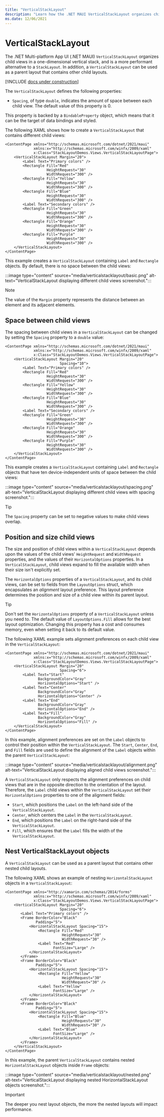 ```yaml
---
title: "VerticalStackLayout"
description: "Learn how the .NET MAUI VerticalStackLayout organizes child views in a one-dimensional vertical stack."
ms.date: 12/06/2021
---
```


# VerticalStackLayout

The .NET Multi-platform App UI (.NET MAUI) `VerticalStackLayout` organizes child views in a one-dimensional vertical stack, and is a more performant alternative to a `StackLayout`. In addition, a `VerticalStackLayout` can be used as a parent layout that contains other child layouts.

[!INCLUDE [docs under construction](~/includes/preview-note.md)]

The `VerticalStackLayout` defines the following properties:

- `Spacing`, of type `double`, indicates the amount of space between each child view. The default value of this property is 0.

This property is backed by a `BindableProperty` object, which means that it can be the target of data bindings and styled.

<!--
> [!TIP]
> To obtain the best possible layout performance, follow the guidelines at [Optimize layout performance](~/xamarin-forms/deploy-test/performance.md#optimize-layout-performance).
-->

The following XAML shows how to create a `VerticalStackLayout` that contains different child views:

```xaml
<ContentPage xmlns="http://schemas.microsoft.com/dotnet/2021/maui"
             xmlns:x="http://schemas.microsoft.com/winfx/2009/xaml"
             x:Class="StackLayoutDemos.Views.VerticalStackLayoutPage">
    <VerticalStackLayout Margin="20">
        <Label Text="Primary colors" />
        <Rectangle Fill="Red"
                   HeightRequest="30"
                   WidthRequest="300" />
        <Rectangle Fill="Yellow"
                   HeightRequest="30"
                   WidthRequest="300" />
        <Rectangle Fill="Blue"
                   HeightRequest="30"
                   WidthRequest="300" />
        <Label Text="Secondary colors" />
        <Rectangle Fill="Green"
                   HeightRequest="30"
                   WidthRequest="300" />
        <Rectangle Fill="Orange"
                   HeightRequest="30"
                   WidthRequest="300" />
        <Rectangle Fill="Purple"
                   HeightRequest="30"
                   WidthRequest="300" />
    </VerticalStackLayout>
</ContentPage>
```

This example creates a `VerticalStackLayout` containing `Label` and `Rectangle` objects. By default, there is no space between the child views:

:::image type="content" source="media/verticalstacklayout/basic.png" alt-text="VerticalStackLayout displaying different child views screenshot.":::

> [!NOTE]
> The value of the `Margin` property represents the distance between an element and its adjacent elements. <!--For more information, see [Margin and Padding](margin-and-padding.md).-->

## Space between child views

The spacing between child views in a `VerticalStackLayout` can be changed by setting the `Spacing` property to a `double` value:

```xaml
<ContentPage xmlns="http://schemas.microsoft.com/dotnet/2021/maui"
             xmlns:x="http://schemas.microsoft.com/winfx/2009/xaml"
             x:Class="StackLayoutDemos.Views.VerticalStackLayoutPage">
    <VerticalStackLayout Margin="20"
                         Spacing="10">
        <Label Text="Primary colors" />
        <Rectangle Fill="Red"
                   HeightRequest="30"
                   WidthRequest="300" />
        <Rectangle Fill="Yellow"
                   HeightRequest="30"
                   WidthRequest="300" />
        <Rectangle Fill="Blue"
                   HeightRequest="30"
                   WidthRequest="300" />
        <Label Text="Secondary colors" />
        <Rectangle Fill="Green"
                   HeightRequest="30"
                   WidthRequest="300" />
        <Rectangle Fill="Orange"
                   HeightRequest="30"
                   WidthRequest="300" />
        <Rectangle Fill="Purple"
                   HeightRequest="30"
                   WidthRequest="300" />
    </VerticalStackLayout>
</ContentPage>
```

This example creates a `VerticalStackLayout` containing `Label` and `Rectangle` objects that have ten device-independent units of space between the child views:

:::image type="content" source="media/verticalstacklayout/spacing.png" alt-text="VerticalStackLayout displaying different child views with spacing screenshot.":::

> [!TIP]
> The `Spacing` property can be set to negative values to make child views overlap.

## Position and size child views

The size and position of child views within a `VerticalStackLayout` depends upon the values of the child views' `HeightRequest` and `WidthRequest` properties, and the values of their `HorizontalOptions` properties. In a `VerticalStackLayout`, child views expand to fill the available width when their size isn't explicitly set.

The `HorizontalOptions` properties of a `VerticalStackLayout`, and its child views, can be set to fields from the `LayoutOptions` struct, which encapsulates an *alignment* layout preference. This layout preference determines the position and size of a child view within its parent layout.

> [!TIP]
> Don't set the `HorizontalOptions` property of a `VerticalStackLayout` unless you need to. The default value of `LayoutOptions.Fill` allows for the best layout optimization. Changing this property has a cost and consumes memory, even when setting it back to its default value.

The following XAML example sets alignment preferences on each child view in the `VerticalStackLayout`:

```xaml
<ContentPage xmlns="http://schemas.microsoft.com/dotnet/2021/maui"
             xmlns:x="http://schemas.microsoft.com/winfx/2009/xaml"
             x:Class="StackLayoutDemos.Views.VerticalStackLayoutPage">
    <VerticalStackLayout Margin="20"
                         Spacing="6">
        <Label Text="Start"
               BackgroundColor="Gray"
               HorizontalOptions="Start" />
        <Label Text="Center"
               BackgroundColor="Gray"
               HorizontalOptions="Center" />
        <Label Text="End"
               BackgroundColor="Gray"
               HorizontalOptions="End" />
        <Label Text="Fill"
               BackgroundColor="Gray"
               HorizontalOptions="Fill" />
    </VerticalStackLayout>
</ContentPage>
```

In this example, alignment preferences are set on the `Label` objects to control their position within the `VerticalStackLayout`. The `Start`, `Center`, `End`, and `Fill` fields are used to define the alignment of the `Label` objects within the parent `VerticalStackLayout`:

:::image type="content" source="media/verticalstacklayout/alignment.png" alt-text="VerticalStackLayout displaying aligned child views screenshot.":::

A `VerticalStackLayout` only respects the alignment preferences on child views that are in the opposite direction to the orientation of the layout. Therefore, the `Label` child views within the `VerticalStackLayout` set their `HorizontalOptions` properties to one of the alignment fields:

- `Start`, which positions the `Label` on the left-hand side of the `VerticalStackLayout`.
- `Center`, which centers the `Label` in the `VerticalStackLayout`.
- `End`, which positions the `Label` on the right-hand side of the `VerticalStackLayout`.
- `Fill`, which ensures that the `Label` fills the width of the `VerticalStackLayout`.

<!--
For more information about alignment, see [Layout Options in .NET MAUI](layout-options.md).
-->

## Nest VerticalStackLayout objects

A `VerticalStackLayout` can be used as a parent layout that contains other nested child layouts.

The following XAML shows an example of nesting `HorizontalStackLayout` objects in a `VerticalStackLayout`:

```xaml
<ContentPage xmlns="http://xamarin.com/schemas/2014/forms"
             xmlns:x="http://schemas.microsoft.com/winfx/2009/xaml"
             x:Class="StackLayoutDemos.Views.VerticalStackLayoutPage">
    <VerticalStackLayout Margin="20"
                         Spacing="6">
       <Label Text="Primary colors" />
       <Frame BorderColor="Black"
              Padding="5">
           <HorizontalStackLayout Spacing="15">
               <Rectangle Fill="Red"
                          HeightRequest="30"
                          WidthRequest="30" />
               <Label Text="Red"
                      FontSize="Large" />
           </HorizontalStackLayout>
       </Frame>
       <Frame BorderColor="Black"
              Padding="5">
           <HorizontalStackLayout Spacing="15">
               <Rectangle Fill="Yellow"
                          HeightRequest="30"
                          WidthRequest="30" />
               <Label Text="Yellow"
                      FontSize="Large" />
           </HorizontalStackLayout>
       </Frame>
       <Frame BorderColor="Black"
              Padding="5">
           <HorizontalStackLayout Spacing="15">
               <Rectangle Fill="Blue"
                          HeightRequest="30"
                          WidthRequest="30" />
               <Label Text="Blue"
                      FontSize="Large" />
           </HorizontalStackLayout>
       </Frame>
    </VerticalStackLayout>
</ContentPage>
```

In this example, the parent `VerticalStackLayout` contains nested `HorizontalStackLayout` objects inside `Frame` objects:

:::image type="content" source="media/verticalstacklayout/nested.png" alt-text="VerticalStackLayout displaying nested HorizontalStackLayout objects screenshot.":::

> [!IMPORTANT]
> The deeper you nest layout objects, the more the nested layouts will impact performance. <!--For more information, see [Choose the correct layout](~/xamarin-forms/deploy-test/performance.md#choose-the-correct-layout). -->
